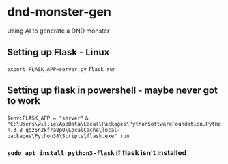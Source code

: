 # dnd-monster-gen
Using AI to generate a DND monster

## Setting up Flask - Linux
`export FLASK_APP=server.py`
`flask run`

## Setting up flask in powershell - maybe never got to work
`$env:FLASK_APP = "server"`
`& "C:\Users\willie\AppData\Local\Packages\PythonSoftwareFoundation.Python.3.8_qbz5n2kfra8p0\LocalCache\local-packages\Python38\Scripts\flask.exe" run`

### `sudo apt install python3-flask` if flask isn't installed
